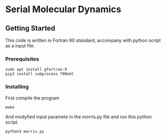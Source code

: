 # Serial Molecular Dynamics

## Getting Started

This code is written in Fortran 90 standard, accompany with python script as a input file.

### Prerequisites

```
sudo apt install gfortran-9
pip3 install subprocess f90nml
```

### Installing

First compile the program
```
make
```

And modyfied input paramete in the morris.py file and run this python script.

```
python3 morris.py
```
